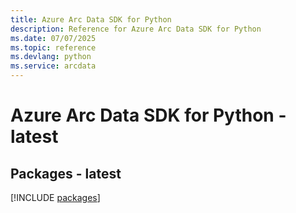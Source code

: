 ```yaml
---
title: Azure Arc Data SDK for Python
description: Reference for Azure Arc Data SDK for Python
ms.date: 07/07/2025
ms.topic: reference
ms.devlang: python
ms.service: arcdata
---
```

# Azure Arc Data SDK for Python - latest
## Packages - latest
[!INCLUDE [packages](arc-data-index.md)]